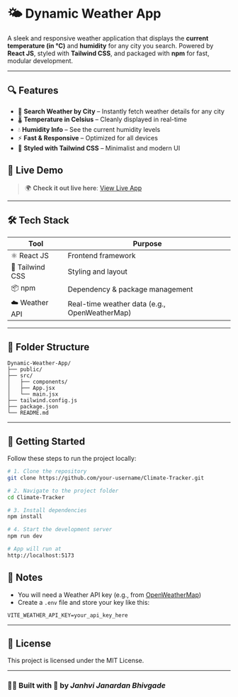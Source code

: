# 🌤️ Dynamic Weather App

A sleek and responsive weather application that displays the **current temperature (in °C)** and **humidity** for any city you search. Powered by **React JS**, styled with **Tailwind CSS**, and packaged with **npm** for fast, modular development.

---


## 🔍 Features

- 🌆 **Search Weather by City** – Instantly fetch weather details for any city
- 🌡️ **Temperature in Celsius** – Cleanly displayed in real-time
- 💧 **Humidity Info** – See the current humidity levels
- ⚡ **Fast & Responsive** – Optimized for all devices
- 🎨 **Styled with Tailwind CSS** – Minimalist and modern UI

## 🔗 Live Demo

> 🌍 **Check it out live here**: [View Live App](https://climate-tracker-liart.vercel.app/)

---

## 🛠️ Tech Stack

| Tool           | Purpose                             |
|----------------|-------------------------------------|
| ⚛️ React JS     | Frontend framework                  |
| 🎨 Tailwind CSS | Styling and layout                  |
| 📦 npm          | Dependency & package management     |
| ☁️ Weather API  | Real-time weather data (e.g., OpenWeatherMap)

---

## 🧱 Folder Structure

```
Dynamic-Weather-App/
├── public/
├── src/
│   ├── components/
│   ├── App.jsx
│   └── main.jsx
├── tailwind.config.js
├── package.json
└── README.md
```

---

## 🚀 Getting Started

Follow these steps to run the project locally:

```bash
# 1. Clone the repository
git clone https://github.com/your-username/Climate-Tracker.git

# 2. Navigate to the project folder
cd Climate-Tracker

# 3. Install dependencies
npm install

# 4. Start the development server
npm run dev

# App will run at
http://localhost:5173
```


## 📌 Notes

- You will need a Weather API key (e.g., from [OpenWeatherMap](https://openweathermap.org/api))  
- Create a `.env` file and store your key like this:

```
VITE_WEATHER_API_KEY=your_api_key_here
```

---

## 📄 License

This project is licensed under the MIT License.

---

### 👩‍💻 Built with 💙 by *Janhvi Janardan Bhivgade*
